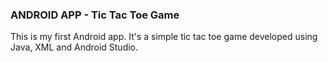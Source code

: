 ### ANDROID APP - Tic Tac Toe Game
This is my first Android app. 
It's a simple tic tac toe game developed using Java, XML and Android Studio.

